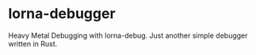 # lorna-debugger
Heavy Metal Debugging with lorna-debug. Just another simple debugger written in Rust.
